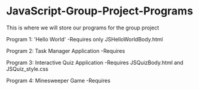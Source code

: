 # JavaScript-Group-Project-Programs
This is where we will store our programs for the group project

Program 1: 'Hello World'
  -Requires only JSHelloWorldBody.html 
  
Program 2: Task Manager Application
  -Requires 
  
Program 3: Interactive Quiz Application
  -Requires JSQuizBody.html and JSQuiz_style.css
  
Program 4: Minesweeper Game
  -Requires

